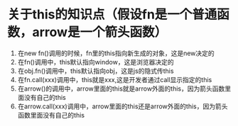 # 关于this的知识点（假设fn是一个普通函数，arrow是一个箭头函数）
1. 在new fn()调用的时候，fn里的this指向新生成的对象，这是new决定的
2. 在fn()调用中，this默认指向window，这是浏览器决定的
3. 在obj.fn()调用中，this默认指向obj，这是js的隐式传this
4. 在fn.call(xxx)调用中，this就是xxx,这是开发者通过call显示指定的this
5. 在arrow()的调用中，arrow里面的this就是arrow外面的this，因为箭头函数里面没有自己的this
6. 在arrow.call(xxx)调用中，arrow里面的this还是arrow外面的this，因为箭头函数里面没有自己的this